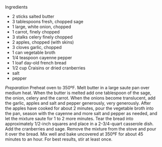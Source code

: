 Ingredients
- 2 sticks salted butter
- 3 tablespoons fresh, chopped sage
- 1 large, white onion, chopped
- 1 carrot, finely chopped
- 3 stalks celery finely chopped
- 2 apples, chopped (with skins)
- 3 cloves garlic, chopped
- 1 can vegetable broth
- 1/4 teaspoon cayenne pepper
- 1 loaf day-old french bread
- 1/2 cup Craisins or dried cranberries
- salt
- pepper

*Preparation*
Preheat oven to 350ºF. 
Melt butter in a large saute pan over medium heat. 
When the butter is melted add one tablespoon of the sage, the onion, celery and the carrot. 
When the onions become translucent, add the garlic, apples and salt and pepper generously, very generously.
After the apples have cooked for about 2 minutes, pour the vegetable broth into the pan, season with the cayenne and more salt and pepper as needed, and let the mixture saute for 1 to 2 more minutes. 
Tear the bread into approximately 1/2-inch squares and place in a 2-3/4-quart casserole dish.
Add the cranberries and sage.
Remove the mixture from the stove and pour it over the bread.
Mix well and bake uncovered at 350ºF for about 45 minutes to an hour. For best results, stir at least once. 
